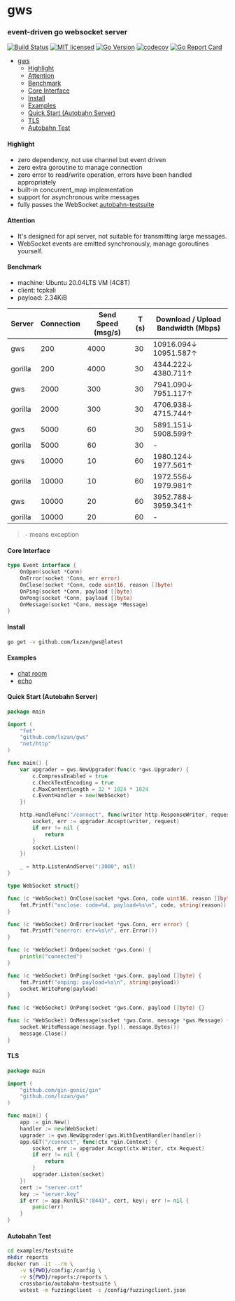 # gws

### event-driven go websocket server

[![Build Status][1]][2] [![MIT licensed][3]][4] [![Go Version][5]][6] [![codecov][7]][8] [![Go Report Card][9]][10]

[1]: https://github.com/lxzan/gws/workflows/Go%20Test/badge.svg?branch=master

[2]: https://github.com/lxzan/gws/actions?query=branch%3Amaster

[3]: https://img.shields.io/badge/license-MIT-blue.svg

[4]: LICENSE

[5]: https://img.shields.io/badge/go-%3E%3D1.16-30dff3?style=flat-square&logo=go

[6]: https://github.com/lxzan/gws

[7]: https://codecov.io/github/lxzan/gws/branch/master/graph/badge.svg?token=DJU7YXWN05

[8]: https://app.codecov.io/gh/lxzan/gws

[9]: https://goreportcard.com/badge/github.com/lxzan/gws

[10]: https://goreportcard.com/report/github.com/lxzan/gws


- [gws](#gws)
  - [Highlight](#highlight)
  - [Attention](#attention)
  - [Benchmark](#benchmark)
  - [Core Interface](#core-interface)
  - [Install](#install)
  - [Examples](#examples)
  - [Quick Start (Autobahn Server)](#quick-start-autobahn-server)
  - [TLS](#tls)
  - [Autobahn Test](#autobahn-test)

#### Highlight

- zero dependency, not use channel but event driven
- zero extra goroutine to manage connection
- zero error to read/write operation, errors have been handled appropriately
- built-in concurrent_map implementation
- support for asynchronous write messages
- fully passes the WebSocket [autobahn-testsuite](https://github.com/crossbario/autobahn-testsuite)

#### Attention

- It's designed for api server, not suitable for transmitting large messages.
- WebSocket events are emitted synchronously, manage goroutines yourself.

#### Benchmark

- machine: Ubuntu 20.04LTS VM (4C8T)
- client: tcpkali
- payload: 2.34KiB

| Server  | Connection | Send Speed (msg/s) | T (s) | Download / Upload Bandwidth (Mbps) |
| ------- | ---------- | ------------------ | ----- | ---------------------------------- |
| gws     | 200        | 4000               | 30    | 10916.094↓ 10951.587↑              |
| gorilla | 200        | 4000               | 30    | 4344.222↓ 4380.711↑                |
| gws     | 2000       | 300                | 30    | 7941.090↓ 7951.117↑                |
| gorilla | 2000       | 300                | 30    | 4706.938↓ 4715.744↑                |
| gws     | 5000       | 60                 | 30    | 5891.151↓ 5908.599↑                |
| gorilla | 5000       | 60                 | 30    | -                                  |
| gws     | 10000      | 10                 | 60    | 1980.124↓ 1977.561↑                |
| gorilla | 10000      | 10                 | 60    | 1972.556↓ 1979.981↑                |
| gws     | 10000      | 20                 | 60    | 3952.788↓ 3959.341↑                |
| gorilla | 10000      | 20                 | 60    | -                                  |

> `-` means exception

#### Core Interface

```go
type Event interface {
    OnOpen(socket *Conn)
    OnError(socket *Conn, err error)
    OnClose(socket *Conn, code uint16, reason []byte)
    OnPing(socket *Conn, payload []byte)
    OnPong(socket *Conn, payload []byte)
    OnMessage(socket *Conn, message *Message)
}
```

#### Install

```bash
go get -v github.com/lxzan/gws@latest
```

#### Examples
- [chat room](examples/chatroom/main.go)
- [echo](examples/testsuite/main.go)

#### Quick Start (Autobahn Server)

```go
package main

import (
	"fmt"
	"github.com/lxzan/gws"
	"net/http"
)

func main() {
	var upgrader = gws.NewUpgrader(func(c *gws.Upgrader) {
		c.CompressEnabled = true
		c.CheckTextEncoding = true
		c.MaxContentLength = 32 * 1024 * 1024
		c.EventHandler = new(WebSocket)
	})

	http.HandleFunc("/connect", func(writer http.ResponseWriter, request *http.Request) {
		socket, err := upgrader.Accept(writer, request)
		if err != nil {
			return
		}
		socket.Listen()
	})

	_ = http.ListenAndServe(":3000", nil)
}

type WebSocket struct{}

func (c *WebSocket) OnClose(socket *gws.Conn, code uint16, reason []byte) {
	fmt.Printf("onclose: code=%d, payload=%s\n", code, string(reason))
}

func (c *WebSocket) OnError(socket *gws.Conn, err error) {
	fmt.Printf("onerror: err=%s\n", err.Error())
}

func (c *WebSocket) OnOpen(socket *gws.Conn) {
	println("connected")
}

func (c *WebSocket) OnPing(socket *gws.Conn, payload []byte) {
	fmt.Printf("onping: payload=%s\n", string(payload))
	socket.WritePong(payload)
}

func (c *WebSocket) OnPong(socket *gws.Conn, payload []byte) {}

func (c *WebSocket) OnMessage(socket *gws.Conn, message *gws.Message) {
	socket.WriteMessage(message.Typ(), message.Bytes())
	message.Close()
}
```

#### TLS

```go
package main

import (
	"github.com/gin-gonic/gin"
	"github.com/lxzan/gws"
)

func main() {
	app := gin.New()
	handler := new(WebSocket)
	upgrader := gws.NewUpgrader(gws.WithEventHandler(handler))
	app.GET("/connect", func(ctx *gin.Context) {
		socket, err := upgrader.Accept(ctx.Writer, ctx.Request)
		if err != nil {
			return
		}
		upgrader.Listen(socket)
	})
	cert := "server.crt"
	key := "server.key"
	if err := app.RunTLS(":8443", cert, key); err != nil {
		panic(err)
	}
}
```

#### Autobahn Test

```bash
cd examples/testsuite
mkdir reports
docker run -it --rm \
    -v ${PWD}/config:/config \
    -v ${PWD}/reports:/reports \
    crossbario/autobahn-testsuite \
    wstest -m fuzzingclient -s /config/fuzzingclient.json
```
